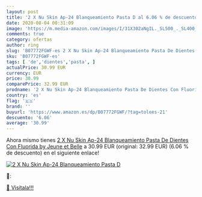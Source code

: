 ```yaml
---
layout: post
title: '2 X Nu Skin Ap-24 Blanqueamiento Pasta D al 6.06 % de descuento'
date: 2020-08-04 00:31:09
image: 'https://m.media-amazon.com/images/I/31X302aNgIL._SL500_._SL400_.jpg'
comments: true
category: ofertas
author: ring
slug: 'B07772FGWF-es 2 X Nu Skin Ap-24 Blanqueamiento Pasta De Dientes Con...'
sku: 'B07772FGWF-es'
tags: [ 'de','dientes','pasta', ]
actualPrice: 30.99 EUR
currency: EUR
price: 30.99
comparePrice: 32.99 EUR
prodname: '2 X Nu Skin Ap-24 Blanqueamiento Pasta De Dientes Con Fluorida by Jeune et Belle'
country: 'es'
flag: '🇪🇸'
brand: ''
buyurl: 'https://www.amazon.es/dp/B07772FGWF/?tag=tolees-21'
descuento: '6.06'
average: '30.99'
---
```


Ahora mismo tienes [2 X Nu Skin Ap-24 Blanqueamiento Pasta De Dientes Con Fluorida by Jeune et Belle](https://www.amazon.es/dp/B07772FGWF/?tag=tolees-21) a 30.99 EUR (original: 32.99 EUR) (6.06 %  de descuento) en el siguiente enlace!

[![2 X Nu Skin Ap-24 Blanqueamiento Pasta D](https://m.media-amazon.com/images/I/31X302aNgIL._SL500_._SL400_.jpg)](https://www.amazon.es/dp/B07772FGWF/?tag=tolees-21)

🔎:


[🛒 Visítala!!!](https://www.amazon.es/dp/B07772FGWF/?tag=tolees-21)
